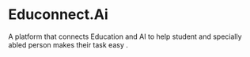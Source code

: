 # Educonnect.Ai
A platform that connects Education and AI to help student and specially abled person  makes their task easy .
